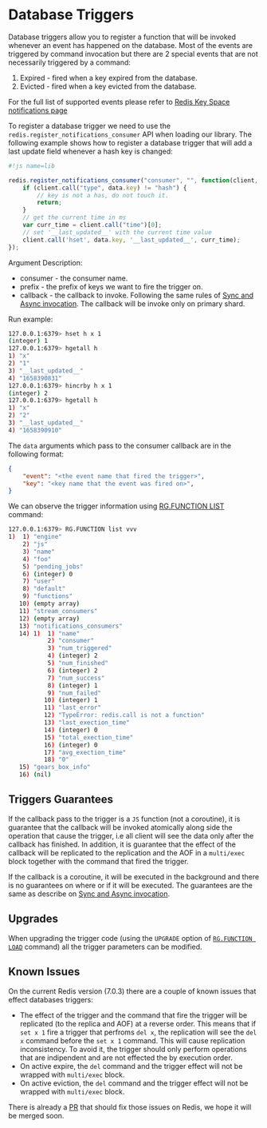 # Database Triggers

Database triggers allow you to register a function that will be invoked whenever an event has happened on the database. Most of the events are triggered by command invocation but there are 2 special events that are not necessarily triggered by a command:

1. Expired - fired when a key expired from the database.
2. Evicted - fired when a key evicted from the database.

For the full list of supported events please refer to [Redis Key Space notifications page](https://redis.io/docs/manual/keyspace-notifications/#events-generated-by-different-commands)

To register a database trigger we need to use the `redis.register_notifications_consumer` API when loading our library. The following example shows how to register a database trigger that will add a last update field whenever a hash key is changed:

```js
#!js name=lib

redis.register_notifications_consumer("consumer", "", function(client, data){
    if (client.call("type", data.key) != "hash") {
        // key is not a has, do not touch it.
        return;
    }
    // get the current time in ms
    var curr_time = client.call("time")[0];
    // set '__last_updated__' with the current time value
    client.call('hset', data.key, '__last_updated__', curr_time);
});
```

Argument Description:

* consumer - the consumer name.
* prefix - the prefix of keys we want to fire the trigger on.
* callback - the callback to invoke. Following the same rules of [Sync and Async invocation](sync_and_async_run.md). The callback will be invoke only on primary shard.

Run example:

```bash
127.0.0.1:6379> hset h x 1
(integer) 1
127.0.0.1:6379> hgetall h
1) "x"
2) "1"
3) "__last_updated__"
4) "1658390831"
127.0.0.1:6379> hincrby h x 1
(integer) 2
127.0.0.1:6379> hgetall h
1) "x"
2) "2"
3) "__last_updated__"
4) "1658390910"
```

The `data` arguments which pass to the consumer callback are in the following format:

```json
{
    "event": "<the event name that fired the trigger>",
    "key": "<key name that the event was fired on>",
}
```

We can observe the trigger information using [RG.FUNCTION LIST](commands.md#rgfunction-list) command:

```bash
127.0.0.1:6379> RG.FUNCTION list vvv
1)  1) "engine"
    2) "js"
    3) "name"
    4) "foo"
    5) "pending_jobs"
    6) (integer) 0
    7) "user"
    8) "default"
    9) "functions"
   10) (empty array)
   11) "stream_consumers"
   12) (empty array)
   13) "notifications_consumers"
   14) 1)  1) "name"
           2) "consumer"
           3) "num_triggered"
           4) (integer) 2
           5) "num_finished"
           6) (integer) 2
           7) "num_success"
           8) (integer) 1
           9) "num_failed"
          10) (integer) 1
          11) "last_error"
          12) "TypeError: redis.call is not a function"
          13) "last_exection_time"
          14) (integer) 0
          15) "total_exection_time"
          16) (integer) 0
          17) "avg_exection_time"
          18) "0"
   15) "gears_box_info"
   16) (nil)
```

## Triggers Guarantees

If the callback pass to the trigger is a `JS` function (not a coroutine), it is guarantee that the callback will be invoked atomically along side the operation that cause the trigger, i.e all client will see the data only after the callback has finished. In addition, it is guarantee that the effect of the callback will be replicated to the replication and the AOF in a `multi/exec` block together with the command that fired the trigger.

If the callback is a coroutine, it will be executed in the background and there is no guarantees on where or if it will be executed. The guarantees are the same as describe on [Sync and Async invocation](sync_and_async_run.md).

## Upgrades

When upgrading the trigger code (using the `UPGRADE` option of [`RG.FUNCTION LOAD`](commands.md#rgfunction-load) command) all the trigger parameters can be modified.

## Known Issues

On the current Redis version (7.0.3) there are a couple of known issues that effect databases triggers:

* The effect of the trigger and the command that fire the trigger will be replicated (to the replica and AOF) at a reverse order. This means that if `set x 1` fire a trigger that perfroms `del x`, the replication will see the `del x` command before the `set x 1` command. This will cause replication inconsistency. To avoid it, the trigger should only perform operations that are indipendent and are not effected the by execution order.
* On active expire, the `del` command and the trigger effect will not be wrapped with `multi/exec` block.
* On active eviction, the `del` command and the trigger effect will not be wrapped with `multi/exec` block.

There is already a [PR](https://github.com/redis/redis/pull/10969) that should fix those issues on Redis, we hope it will be merged soon.
